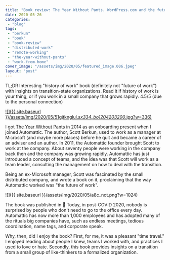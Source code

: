 ```yaml
---
title: "Book review: The Year Without Pants. WordPress.com and the future of work by Scott Berkun"
date: 2020-05-26
categories: 
 - "blog"
tags: 
 - "berkun"
 - "book"
 - "book-review"
 - "distributed-work"
 - "remote-working"
 - "the-year-without-pants"
 - "work-from-home"
cover_image: "/assets/img/2020/05/featured_image.006.jpeg"
layout: "post"
---
```


TL;DR Interesting "history of work" book (definitely not "future of work") with insights on transition-state organizations. Read it if history of work is your thing, or if you work in a small company that grows rapidly. 4.5/5 (due to the personal connection)

[![]({{ site.baseurl }}/assets/img/2020/05/51gjtknglul._sx334_bo1204203200_.jpg?w=336)](https://scottberkun.com/yearwithoutpants/)

I got [The Year Without Pants](https://scottberkun.com/yearwithoutpants/) in 2014 as an onboarding present when I joined Automattic. The author, Scott Berkun, used to work as a manager at Microsoft (and maybe more places) before he quit and became a career of an adviser and an author. In 2011, the Automattic founder brought Scott to work at the company. About seventy people were working in the company back then and the company was growing rapidly. Automattic has just introduced a concept of teams, and the idea was that Scott will work as a team leader, consulting the management on how to deal with the transition.

Being an ex-Microsoft manager, Scott was fascinated by the small distributed company, and wrote a book on it, proclaiming that the way Automattic worked was "the future of work". 

![]({{ site.baseurl }}/assets/img/2020/05/a8c_not.png?w=1024)

The book was published in  Today, in post-COVID 2020, nobody is surprised by people who don't need to go to the office every day. Automattic has now more than 1,000 employees and has adopted many of the rituals big companies have, such as endless meetings, tedious coordination, name tags, and corporate speak.

Why, then, did I enjoy the book? First, for me, it was a pleasant "time travel." I enjoyed reading about people I knew, teams I worked with, and practices I used to love or hate. Secondly, this book provides insights on a transition from a small group of like-thinkers to a formalized organization.
